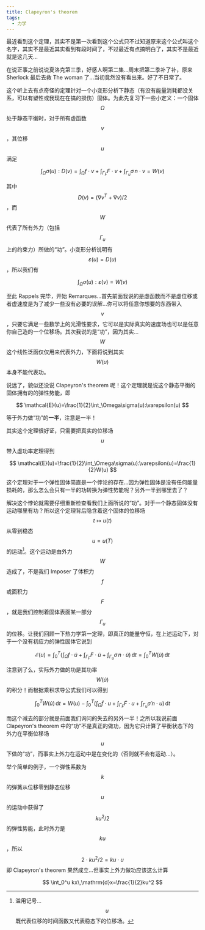 ```yaml
---
title: Clapeyron's theorem
tags:
  - 力学
---
```


最近看到这个定理，其实不是第一次看到这个公式只不过知道原来这个公式叫这个名字，其实不是最近其实看到有段时间了，不过最近有点搞明白了，其实不是最近就是这几天...

在说正事之前说说夏洛克第三季，好感人啊第二集...周末把第二季补了补，原来 Sherlock 最后去救 The woman 了...当初竟然没有看出来。好了不日常了。

这个听上去有点奇怪的定理针对一个小变形分析下静态（有没有能量消耗都没关系，可以有塑性或我现在在搞的损伤）固体。为此先复习下一些小定义：一个固体 $$\Omega$$ 处于静态平衡时，对于所有虚函数 $$v$$，其位移 $$u$$ 满足

$$
\int_\Omega\sigma(u):D(v)=\int_\Omega f\cdot v
+\int_{\Gamma_F}F\cdot v+\int_{\Gamma_u}\sigma\,n\cdot v=W(v)
$$

其中 $$D(v)=(\nabla v^\mathsf{T}+\nabla v)/2$$，而 $$W$$ 代表了所有外力（包括 $$\Gamma_u$$ 上的约束力）所做的“功”。小变形分析说明有 $$\varepsilon(u)=D(u)$$，所以我们有

$$
\int_\Omega\sigma(u):\varepsilon(v)=W(v)
$$

至此 Rappels 完毕，开始 Remarques...首先前面我说的是虚函数而不是虚位移或者虚速度是为了减少一些没有必要的误解...你可以将任意你想要的东西带入 $$v$$，只要它满足一些数学上的光滑性要求，它可以是实际真实的速度场也可以是任意你自己造的一个位移场。其次我说的是“功”，因为其实...$$W$$ 这个线性泛函仅仅用来代表外力，下面将说到其实 $$W(u)$$ 本身不能代表功。

说远了，貌似还没说 Clapeyron's theorem 呢！这个定理就是说这个静态平衡的固体拥有的的弹性势能，即

$$
\mathcal{E}(u)=\frac{1}{2}\int_\Omega\sigma(u):\varepsilon(u)
$$

等于外力做“功”的**一半**，注意是一半！

其实这个定理很好证，只需要把真实的位移场 $$u$$ 带入虚功率定理得到

$$
\mathcal{E}(u)=\frac{1}{2}\int_\Omega\sigma(u):\varepsilon(u)=\frac{1}{2}W(u)
$$

这个定理对于一个弹性固体简直是一个悖论的存在...因为弹性固体是没有任何能量损耗的，那么怎么会只有一半的功转换为弹性势能呢？另外一半到哪里去了？

解决这个悖论就需要仔细重新检查看我们上面所说的“功”。对于一个静态固体没有运动哪里有功？所以这个定理背后隐含着这个固体的位移场 $$t\mapsto u(t)$$ 从零到稳态 $$u=u(T)$$ 的运动[^1]。这个运动是由外力 $$W$$ 造成了，不是我们 Imposer 了体积力 $$f$$ 或面积力 $$F$$，就是我们控制着固体表面某一部分 $$\Gamma_u$$ 的位移。让我们回顾一下热力学第一定理，即真正的能量守恒，在上述运动下，对于一个没有初应力的弹性固体它说到

$$
\mathcal{E}(u)=\int_0^T\left(\int_\Omega f\cdot\dot u
+\int_{\Gamma_F}F\cdot\dot u+\int_{\Gamma_u}\sigma\,n\cdot\dot u\right)\,\mathrm{d}t=\int_0^TW(\dot u)\,\mathrm{d}t
$$

注意到了么，实际外力做的功是其功率 $$W(\dot u)$$ 的积分！而根据乘积求导公式我们可以得到

$$
\int_0^TW(\dot u)\,\mathrm{d}t=W(u)-\int_0^T\left(\int_\Omega \dot f\cdot u
+\int_{\Gamma_F}\dot F\cdot u+\int_{\Gamma_u}\dot \sigma\,n\cdot u\right)\,\mathrm{d}t
$$

而这个减去的部分就是前面我们询问的失去的另外一半！之所以我说前面 Clapeyron's theorem 中的“功”不是真正的做功，因为它只计算了平衡状态下的外力在平衡位移场 $$u$$ 下做的“功”，而事实上外力在运动中是在变化的（否则就不会有运动...）。

举个简单的例子，一个弹性系数为 $$k$$ 的弹簧从位移零到静态位移 $$u$$ 的运动中获得了 $$ku^2/2$$ 的弹性势能，此时外力是 $$ku$$，所以 $$2\cdot ku^2/2=ku\cdot u$$ 即 Clapeyron's theorem 果然成立...但事实上外力做功应该这么计算

$$
\int_0^u kx\,\mathrm{d}x=\frac{1}{2}ku^2
$$

[^1]: 滥用记号...$$u$$ 既代表位移的时间函数又代表稳态下的位移场。